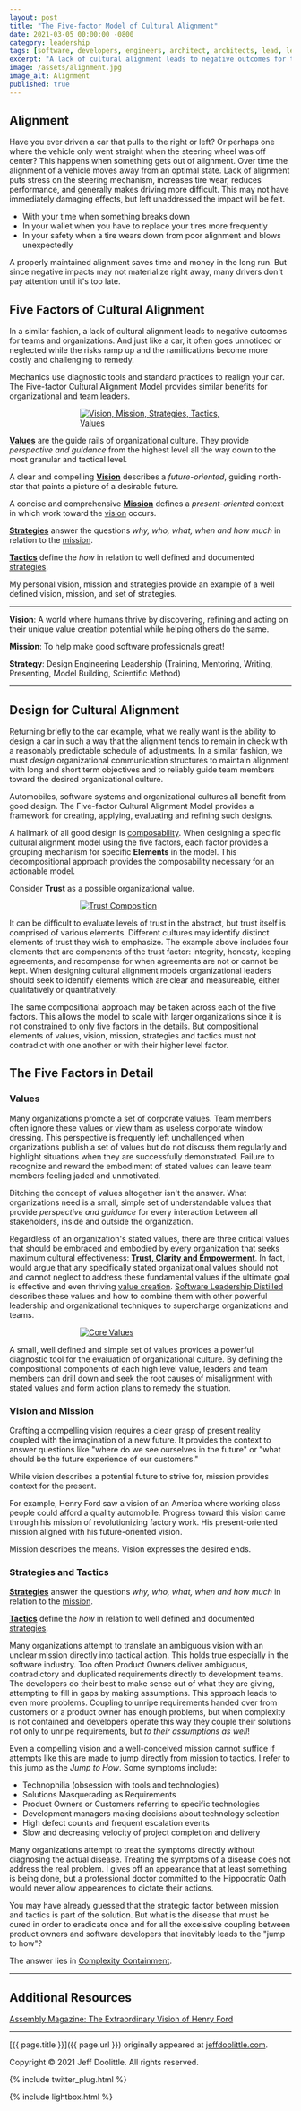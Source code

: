 ```yaml
---
layout: post
title: "The Five-factor Model of Cultural Alignment"
date: 2021-03-05 00:00:00 -0800
category: leadership
tags: [software, developers, engineers, architect, architects, lead, leader, align, alignment, culture, cultural]
excerpt: "A lack of cultural alignment leads to negative outcomes for teams and organizations. It often goes unnoticed or neglected while risks ramp up and the ramifications become more costly and challenging to remedy."
image: /assets/alignment.jpg
image_alt: Alignment
published: true
---
```


## Alignment

Have you ever driven a car that pulls to the right or left? Or perhaps one where the vehicle only went straight when the steering wheel was off center? This happens when something gets out of alignment.
Over time the alignment of a vehicle moves away from an optimal state.  Lack of alignment puts stress on the steering mechanism, increases tire wear, reduces performance, and generally makes driving more difficult. This may not have immediately damaging effects, but left unaddressed the impact will be felt.

- With your time when something breaks down
- In your wallet when you have to replace your tires more frequently
- In your safety when a tire wears down from poor alignment and blows unexpectedly

A properly maintained alignment saves time and money in the long run. But since negative impacts may not materialize right away, many drivers don't pay attention until it's too late.

## Five Factors of Cultural Alignment

In a similar fashion, a lack of cultural alignment leads to negative outcomes for teams and organizations. And just like a car, it often goes unnoticed or neglected while the risks ramp up and the ramifications become more costly and challenging to remedy.

Mechanics use diagnostic tools and standard practices to realign your car. The Five-factor Cultural Alignment Model provides similar benefits for organizational and team leaders.

<a href="/assets/cultural-alignment.jpg" style="display: block; margin-left: auto; margin-right: auto; width: 50%" class="lightbox-image current" title="Vision, Mission, Strategies, Tactics, Values">
    <img src="/assets/cultural-alignment.jpg" alt="Vision, Mission, Strategies, Tactics, Values">
</a>

[**Values**](#values) are the guide rails of organizational culture. They provide *perspective and guidance* from the highest level all the way down to the most granular and tactical level.

A clear and compelling [**Vision**](#vision-and-mission) describes a *future-oriented*, guiding north-star that paints a picture of a desirable future.

A concise and comprehensive [**Mission**](#vision-and-mission) defines a *present-oriented* context in which work toward the [vision](#vision-and-mission) occurs.

[**Strategies**](#strategies-and-tactics) answer the questions *why, who, what, when and how much* in relation to the [mission](#vision-and-mission).

[**Tactics**](#strategies-and-tactics) define the *how* in relation to well defined and documented [strategies](#strategies-and-tactics).

My personal vision, mission and strategies provide an example of a well defined vision, mission, and set of strategies.

___

**Vision**: A world where humans thrive by discovering, refining and acting on their unique value creation potential while helping others do the same.

**Mission**: To help make good software professionals great!

**Strategy**: Design Engineering Leadership (Training, Mentoring, Writing, Presenting, Model Building, Scientific Method)

___

## Design for Cultural Alignment

Returning briefly to the car example, what we really want is the ability to design a car in such a way that the alignment tends to remain in check with a reasonably predictable schedule of adjustments. In a similar fashion, we must *design* organizational communication structures to maintain alignment with long and short term objectives and to reliably guide team members toward the desired organizational culture.

Automobiles, software systems and organizational cultures all benefit from good design. The Five-factor Cultural Alignment Model provides a framework for creating, applying, evaluating and refining such designs.

A hallmark of all good design is [composability](https://www.youtube.com/watch?v=ukU344kEwP8). When designing a specific cultural alignment model using the five factors, each factor provides a grouping mechanism for specific **Elements** in the model. This decompositional approach provides the composability necessary for an actionable model.

Consider **Trust** as a possible organizational value.

<a href="/assets/trust-composition.png" style="display: block; margin-left: auto; margin-right: auto; width: 50%" class="lightbox-image current" title="Trust Composition">
    <img src="/assets/trust-composition.png" alt="Trust Composition">
</a>

It can be difficult to evaluate levels of trust in the abstract, but trust itself is comprised of various elements. Different cultures may identify distinct elements of trust they wish to emphasize. The example above includes four elements that are components of the trust factor: integrity, honesty, keeping agreements, and recompense for when agreements are not or cannot be kept. When designing  cultural alignment models organizational leaders should seek to identify elements which are clear and measureable, either qualitatively or quantitatively.

The same compositional approach may be taken across each of the five factors. This allows the model to scale with larger organizations since it is not constrained to only five factors in the details. But compositional elements of values, vision, mission, strategies and tactics must not contradict with one another or with their higher level factor.

## The Five Factors in Detail

### Values

Many organizations promote a set of corporate values. Team members often ignore these values or view tham as useless corporate window dressing. This perspective is frequently left unchallenged when organizations publish a set of values but do not discuss them regularly and highlight situations when they are successfully demonstrated. Failure to recognize and reward the embodiment of stated values can leave team members feeling jaded and unmotivated.

Ditching the concept of values altogether isn't the answer. What organizations need is a small, simple set of understandable values that provide *perspective and guidance* for every interaction between all stakeholders, inside and outside the organization.

Regardless of an organization's stated values, there are three critical values that should be embraced and embodied by every organization that seeks maximum cultural effectiveness: [**Trust, Clarity and Empowerment**](/2020/11/04/software-leadership-distilled#core-values). In fact, I would argue that any specifically stated organizational values should not and cannot neglect to address these fundamental values if the ultimate goal is effective and even thriving [value creation](/2020/11/04/software-leadership-distilled/#value-creators). [Software Leadership Distilled](/2020/11/04/software-leadership-distilled) describes these values and how to combine them with other powerful leadership and organizational techniques to supercharge organizations and teams.

<a href="/assets/software-leadership-core-values.png" style="display: block; margin-left: auto; margin-right: auto; width: 50%" class="lightbox-image current" title="Core Values">
    <img src="/assets/software-leadership-core-values.png" alt="Core Values">
</a>

A small, well defined and simple set of values provides a powerful diagnostic tool for the evaluation of organizational culture. By defining the compositional components of each high level value, leaders and team members can drill down and seek the root causes of misalignment with stated values and form action plans to remedy the situation.

### Vision and Mission

Crafting a compelling vision requires a clear grasp of present reality coupled with the imagination of a new future. It provides the context to answer questions like "where do we see ourselves in the future" or "what should be the future experience of our customers."

While vision describes a potential future to strive for, mission provides context for the present.

For example, Henry Ford saw a vision of an America where working class people could afford a quality automobile. Progress toward this vision came through his mission of revolutionizing factory work. His present-oriented mission aligned with his future-oriented vision.

Mission describes the means. Vision expresses the desired ends.

### Strategies and Tactics

[**Strategies**](#strategies-and-tactics) answer the questions *why, who, what, when and how much* in relation to the [mission](#vision-and-mission).

[**Tactics**](#strategies-and-tactics) define the *how* in relation to well defined and documented [strategies](#strategies-and-tactics).

Many organizations attempt to translate an ambiguous vision with an unclear mission directly into tactical action. This holds true especially in the software industry. Too often Product Owners deliver ambiguous, contradictory and duplicated requirements directly to development teams. The developers do their best to make sense out of what they are giving, attempting to fill in gaps by making assumptions. This approach leads to even more problems. Coupling to unripe requirements handed over from customers or a product owner has enough problems, but when complexity is not contained and developers operate this way they couple their solutions not only to unripe requirements, but *to their assumptions as well*!

Even a compelling vision and a well-conceived mission cannot suffice if attempts like this are made to jump directly from mission to tactics. I refer to this jump as the *Jump to How*. Some symptoms include:

- Technophilia (obsession with tools and technologies)
- Solutions Masquerading as Requirements
- Product Owners or Customers referring to specific technologies
- Development managers making decisions about technology selection
- High defect counts and frequent escalation events
- Slow and decreasing velocity of project completion and delivery

Many organizations attempt to treat the symptoms directly without diagnosing the actual disease. Treating the symptoms of a disease does not address the real problem. I gives off an appearance that at least something is being done, but a professional doctor committed to the Hippocratic Oath would never allow appearences to dictate their actions.

You may have already guessed that the strategic factor between mission and tactics is part of the solution. But what is the disease that must be cured in order to eradicate once and for all the exceissive coupling between product owners and software developers that inevitably leads to the "jump to how"?

The answer lies in [Complexity Containment](/2021/03/03/padnug-software-architecture-as-complexity-containment).

___

## Additional Resources

[Assembly Magazine: The Extraordinary Vision of Henry Ford](https://www.assemblymag.com/articles/83965-special-section-the-extraordinary-vision-of-henry-ford)

___

[{{ page.title }}]({{ page.url }}) originally appeared at [jeffdoolittle.com](https://jeffdoolittle.com/).

Copyright © 2021 Jeff Doolittle. All rights reserved.

{% include twitter_plug.html %}

{% include lightbox.html %}
